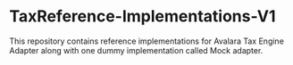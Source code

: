 # TaxReference-Implementations-V1

This repository contains reference implementations for Avalara Tax Engine Adapter along with one dummy implementation called Mock adapter.